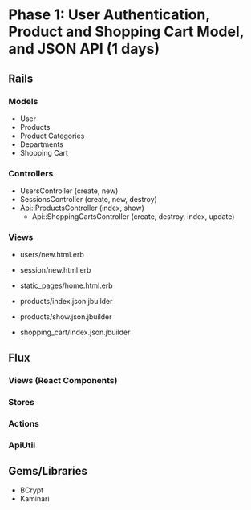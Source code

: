 # Phase 1: User Authentication, Product and Shopping Cart Model, and JSON API (1 days)

## Rails
### Models
* User
* Products
* Product Categories
* Departments
* Shopping Cart

### Controllers
* UsersController (create, new)
* SessionsController (create, new, destroy)
* Api::ProductsController (index, show)
  - Api::ShoppingCartsController (create, destroy, index, update)


### Views

* users/new.html.erb
* session/new.html.erb
* static_pages/home.html.erb

* products/index.json.jbuilder
* products/show.json.jbuilder
* shopping_cart/index.json.jbuilder

## Flux
### Views (React Components)

### Stores

### Actions

### ApiUtil

## Gems/Libraries
* BCrypt
* Kaminari
